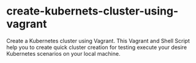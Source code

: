 # create-kubernets-cluster-using-vagrant
Create a Kubernetes cluster using Vagrant. This Vagrant and Shell Script help you to create quick cluster creation for testing execute your desire Kubernetes scenarios on your local machine. 
